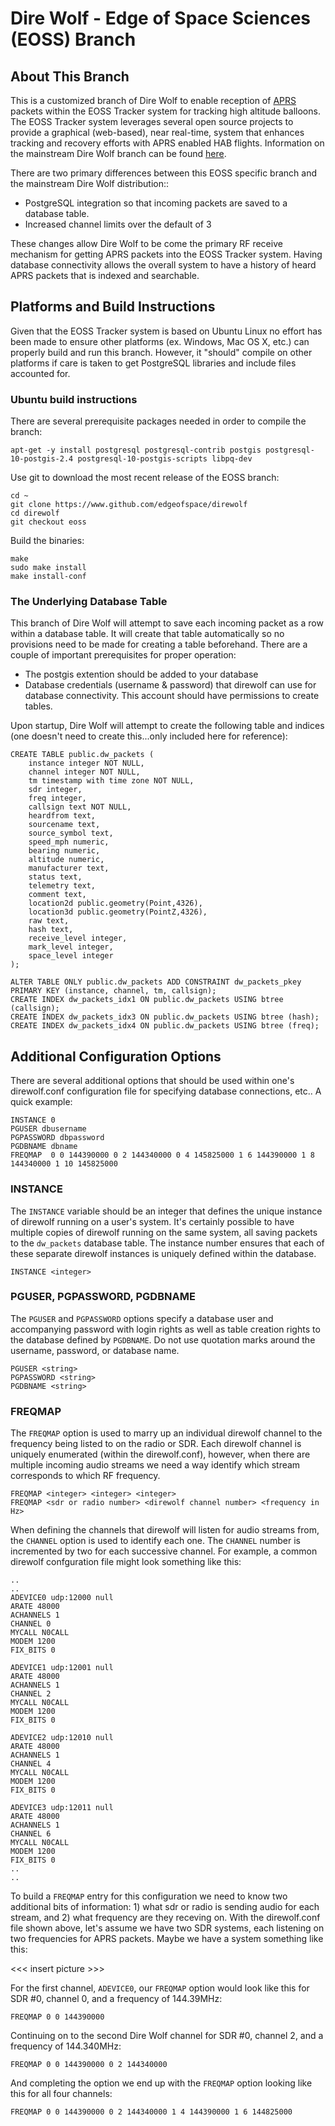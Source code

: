 ﻿
# Dire Wolf - Edge of Space Sciences (EOSS) Branch #

## About This Branch ###

This is a customized branch of Dire Wolf to enable reception of [APRS](http://www.aprs.org/) packets within the EOSS Tracker system for tracking high altitude balloons.  The EOSS Tracker system leverages several open source projects to provide a graphical (web-based), near real-time, system that enhances tracking and recovery efforts with APRS enabled HAB flights.  Information on the mainstream Dire Wolf branch can be found [here](direwolf-README.md).  

There are two primary differences between this EOSS specific branch and the mainstream Dire Wolf distribution::
- PostgreSQL integration so that incoming packets are saved to a database table.
- Increased channel limits over the default of 3

These changes allow Dire Wolf to be come the primary RF receive mechanism for getting APRS packets into the EOSS Tracker system.  Having database connectivity allows the overall system to have a history of heard APRS packets that is indexed and searchable. 


## Platforms and Build Instructions ###

Given that the EOSS Tracker system is based on Ubuntu Linux no effort has been made to ensure other platforms (ex. Windows, Mac OS X, etc.) can properly build and run this branch.  However, it "should" compile on other platforms if care is taken to get PostgreSQL libraries and include files accounted for.

### Ubuntu build instructions ###

There are several prerequisite packages needed in order to compile the branch:

    apt-get -y install postgresql postgresql-contrib postgis postgresql-10-postgis-2.4 postgresql-10-postgis-scripts libpq-dev
    

Use git to download the most recent release of the EOSS branch:

	cd ~
	git clone https://www.github.com/edgeofspace/direwolf
	cd direwolf
    git checkout eoss


Build the binaries:

	make
	sudo make install
	make install-conf


### The Underlying Database Table ###

This branch of Dire Wolf will attempt to save each incoming packet as a row within a database table.  It will create that table automatically so no provisions need to be made for creating a table beforehand.  There are a couple of important prerequisites for proper operation:
- The postgis extention should be added to your database
- Database credentials (username & password) that direwolf can use for database connectivity.  This account should have permissions to create tables.

Upon startup, Dire Wolf will attempt to create the following table and indices (one doesn't need to create this...only included here for reference):

    CREATE TABLE public.dw_packets (
        instance integer NOT NULL,
        channel integer NOT NULL,
        tm timestamp with time zone NOT NULL,
        sdr integer,
        freq integer,
        callsign text NOT NULL,
        heardfrom text,
        sourcename text,
        source_symbol text,
        speed_mph numeric,
        bearing numeric,
        altitude numeric,
        manufacturer text,
        status text,
        telemetry text,
        comment text,
        location2d public.geometry(Point,4326),
        location3d public.geometry(PointZ,4326),
        raw text,
        hash text,
        receive_level integer,
        mark_level integer,
        space_level integer
    );
    
    ALTER TABLE ONLY public.dw_packets ADD CONSTRAINT dw_packets_pkey PRIMARY KEY (instance, channel, tm, callsign);
    CREATE INDEX dw_packets_idx1 ON public.dw_packets USING btree (callsign);
    CREATE INDEX dw_packets_idx3 ON public.dw_packets USING btree (hash);
    CREATE INDEX dw_packets_idx4 ON public.dw_packets USING btree (freq);


## Additional Configuration Options ##

There are several additional options that should be used within one's direwolf.conf configuration file for specifying database connections, etc..  A quick example:

    INSTANCE 0
    PGUSER dbusername
    PGPASSWORD dbpassword
    PGDBNAME dbname
    FREQMAP  0 0 144390000 0 2 144340000 0 4 145825000 1 6 144390000 1 8 144340000 1 10 145825000


### INSTANCE ###

The `INSTANCE` variable should be an integer that defines the unique instance of direwolf running on a user's system.  It's certainly possible to have multiple copies of direwolf running on the same system, all saving packets to the `dw_packets` database table.  The instance number ensures that each of these separate direwolf instances is uniquely defined within the database.

    INSTANCE <integer>


### PGUSER, PGPASSWORD, PGDBNAME ###

The `PGUSER` and `PGPASSWORD` options specify a database user and accompanying password with login rights as well as table creation rights to the database defined by `PGDBNAME`.  Do not use quotation marks around the username, password, or database name.

    PGUSER <string>
    PGPASSWORD <string>
    PGDBNAME <string>


### FREQMAP ###

The `FREQMAP` option is used to marry up an individual direwolf channel to the frequency being listed to on the radio or SDR.  Each direwolf channel is uniquely enumerated 
(within the direwolf.conf), however, when there are multiple incoming audio streams we need a way identify which stream corresponds to which RF frequency.  

    FREQMAP <integer> <integer> <integer>
    FREQMAP <sdr or radio number> <direwolf channel number> <frequency in Hz>

When defining the channels that direwolf will listen for audio streams from, the `CHANNEL` option is used to identify each one.  The `CHANNEL` number is incremented by two for each successive channel.  For example, a common direwolf confguration file might look something like this:

    ..
    ..
    ADEVICE0 udp:12000 null
    ARATE 48000
    ACHANNELS 1
    CHANNEL 0
    MYCALL N0CALL
    MODEM 1200
    FIX_BITS 0

    ADEVICE1 udp:12001 null
    ARATE 48000
    ACHANNELS 1
    CHANNEL 2
    MYCALL N0CALL
    MODEM 1200
    FIX_BITS 0

    ADEVICE2 udp:12010 null
    ARATE 48000
    ACHANNELS 1
    CHANNEL 4
    MYCALL N0CALL
    MODEM 1200
    FIX_BITS 0

    ADEVICE3 udp:12011 null
    ARATE 48000
    ACHANNELS 1
    CHANNEL 6
    MYCALL N0CALL
    MODEM 1200
    FIX_BITS 0
    ..
    ..

To build a `FREQMAP` entry for this configuration we need to know two additional bits of information: 1) what sdr or radio is sending audio for each stream, and 2) what frequency are 
they receving on.  With the direwolf.conf file shown above, let's assume we have two SDR systems, each listening on two frequencies for APRS packets.  Maybe we have a system something 
like this:

<<< insert picture >>>

For the first channel, `ADEVICE0`, our `FREQMAP` option would look like this for SDR #0, channel 0, and a frequency of 144.39MHz:

    FREQMAP 0 0 144390000


Continuing on to the second Dire Wolf channel for SDR #0, channel 2, and a frequency of 144.340MHz:

    FREQMAP 0 0 144390000 0 2 144340000


And completing the option we end up with the `FREQMAP` option looking like this for all four channels:


    FREQMAP 0 0 144390000 0 2 144340000 1 4 144390000 1 6 144825000


